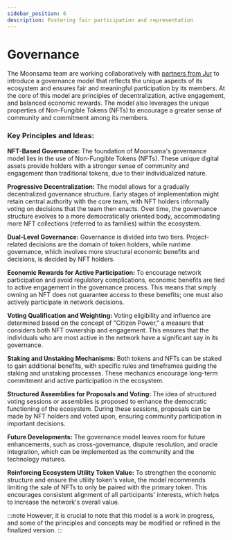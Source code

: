 ```yaml
---
sidebar_position: 6
description: Fostering fair participation and representation
---
```


# Governance
The Moonsama team are working collaboratively with [partners from Jur](https://jur.io/) to introduce a governance model 
that reflects the unique aspects of its ecosystem and ensures fair and meaningful participation by its members. At the 
core of this model are principles of decentralization, active engagement, and balanced economic rewards. The model also 
leverages the unique properties of Non-Fungible Tokens (NFTs) to encourage a greater sense of community and commitment 
among its members.

### Key Principles and Ideas:

**NFT-Based Governance:** The foundation of Moonsama's governance model lies in the use of Non-Fungible Tokens (NFTs). 
These unique digital assets provide holders with a stronger sense of community and engagement than traditional tokens, 
due to their individualized nature.

**Progressive Decentralization:** The model allows for a gradually decentralized governance structure. Early stages of 
implementation might retain central authority with the core team, with NFT holders informally voting on decisions that 
the team then enacts. Over time, the governance structure evolves to a more democratically oriented body, accommodating 
more NFT collections (referred to as families) within the ecosystem.

**Dual-Level Governance:** Governance is divided into two tiers. Project-related decisions are the domain of token 
holders, while runtime governance, which involves more structural economic benefits and decisions, is decided by NFT 
holders.

**Economic Rewards for Active Participation:** To encourage network participation and avoid regulatory complications, 
economic benefits are tied to active engagement in the governance process. This means that simply owning an NFT does 
not guarantee access to these benefits; one must also actively participate in network decisions.

**Voting Qualification and Weighting:** Voting eligibility and influence are determined based on the concept of 
"Citizen Power," a measure that considers both NFT ownership and engagement. This ensures that the individuals who are 
most active in the network have a significant say in its governance.

**Staking and Unstaking Mechanisms:** Both tokens and NFTs can be staked to gain additional benefits, with specific 
rules and timeframes guiding the staking and unstaking processes. These mechanics encourage long-term commitment and 
active participation in the ecosystem.

**Structured Assemblies for Proposals and Voting:** The idea of structured voting sessions or assemblies is proposed 
to enhance the democratic functioning of the ecosystem. During these sessions, proposals can be made by NFT holders 
and voted upon, ensuring community participation in important decisions.

**Future Developments:** The governance model leaves room for future enhancements, such as cross-governance, dispute 
resolution, and oracle integration, which can be implemented as the community and the technology matures.

**Reinforcing Ecosystem Utility Token Value:** To strengthen the economic structure and ensure the utility token's 
value, the model recommends limiting the sale of NFTs to only be paired with the primary token. This encourages 
consistent alignment of all participants' interests, which helps to increase the network's overall value.


:::note 
However, it is crucial to note that this model is a work in progress, and some of the principles and concepts may be 
modified or refined in the finalized version.
:::

